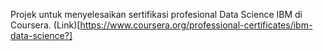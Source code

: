 Projek untuk menyelesaikan sertifikasi profesional Data Science IBM di Coursera. (Link)[https://www.coursera.org/professional-certificates/ibm-data-science?]

